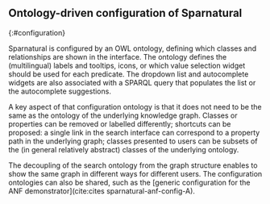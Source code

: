 ## Ontology-driven configuration of Sparnatural
{:#configuration}

Sparnatural is configured by an OWL ontology, defining which classes and relationships are shown in the interface. The ontology defines the (multilingual) labels and tooltips, icons, or which value selection widget should be used for each predicate. The dropdown list and autocomplete widgets are also associated with a SPARQL query that populates the list or the autocomplete suggestions.

A key aspect of that configuration ontology is that it does not need to be the same as the ontology of the underlying knowledge graph. Classes or properties can be removed or labelled differently; shortcuts can be proposed: a single link in the search interface can correspond to a property path in the underlying graph; classes presented to users can be subsets of the (in general relatively abstract) classes of the underlying ontology.

The decoupling of the search ontology from the graph structure enables to show the same graph in different ways for different users. The configuration ontologies can also be shared, such as the [generic configuration for the ANF demonstrator](cite:cites sparnatural-anf-config-A).



